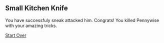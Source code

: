 ## Small Kitchen Knife
You have successfuly sneak attacked him. Congrats! You killed Pennywise with your amazing tricks.

[Start Over](../home.md)